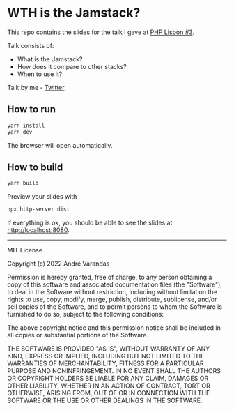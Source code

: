 # WTH is the Jamstack?

This repo contains the slides for the talk I gave at [PHP Lisbon #3](https://phplisbon.com/meetups/meetup-3).

Talk consists of:

- What is the Jamstack?
- How does it compare to other stacks?
- When to use it?

Talk by me - [Twitter](https://twitter.com/iamvarandas)

## How to run

```bash
yarn install
yarn dev
```

The browser will open automatically.

## How to build

```bash
yarn build
```

Preview your slides with

```bash
npx http-server dist
```

If everything is ok, you should be able to see the slides at [http://localhost:8080](http://localhost:8080).

--- 

MIT License

Copyright (c) 2022 André Varandas

Permission is hereby granted, free of charge, to any person obtaining a copy
of this software and associated documentation files (the "Software"), to deal
in the Software without restriction, including without limitation the rights
to use, copy, modify, merge, publish, distribute, sublicense, and/or sell
copies of the Software, and to permit persons to whom the Software is
furnished to do so, subject to the following conditions:

The above copyright notice and this permission notice shall be included in all
copies or substantial portions of the Software.

THE SOFTWARE IS PROVIDED "AS IS", WITHOUT WARRANTY OF ANY KIND, EXPRESS OR
IMPLIED, INCLUDING BUT NOT LIMITED TO THE WARRANTIES OF MERCHANTABILITY,
FITNESS FOR A PARTICULAR PURPOSE AND NONINFRINGEMENT. IN NO EVENT SHALL THE
AUTHORS OR COPYRIGHT HOLDERS BE LIABLE FOR ANY CLAIM, DAMAGES OR OTHER
LIABILITY, WHETHER IN AN ACTION OF CONTRACT, TORT OR OTHERWISE, ARISING FROM,
OUT OF OR IN CONNECTION WITH THE SOFTWARE OR THE USE OR OTHER DEALINGS IN THE
SOFTWARE.


